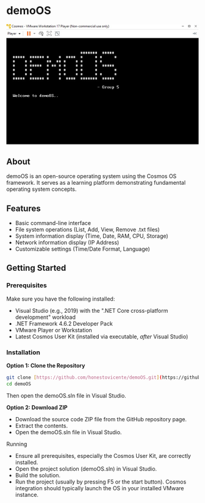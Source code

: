 # demoOS

![demoOS Boot Display](./Images/intro.jpg)

## About

demoOS is an open-source operating system using the Cosmos OS framework. It serves as a learning platform demonstrating fundamental operating system concepts.

## Features

* Basic command-line interface
* File system operations (List, Add, View, Remove .txt files)
* System information display (Time, Date, RAM, CPU, Storage)
* Network information display (IP Address)
* Customizable settings (Time/Date Format, Language)

## Getting Started

### Prerequisites

Make sure you have the following installed:
* Visual Studio (e.g., 2019) with the ".NET Core cross-platform development" workload
* .NET Framework 4.6.2 Developer Pack
* VMware Player or Workstation
* Latest Cosmos User Kit (installed via executable, *after* Visual Studio)

### Installation

**Option 1: Clone the Repository**
```bash
git clone [https://github.com/honestovicente/demoOS.git](https://github.com/honestovicente/demoOS.git)
cd demoOS
```

Then open the demoOS.sln file in Visual Studio.

**Option 2: Download ZIP**

* Download the source code ZIP file from the GitHub repository page.
* Extract the contents.
* Open the demoOS.sln file in Visual Studio.

Running
* Ensure all prerequisites, especially the Cosmos User Kit, are correctly installed.
* Open the project solution (demoOS.sln) in Visual Studio.
* Build the solution.
* Run the project (usually by pressing F5 or the start button). Cosmos integration should typically launch the OS in your 
 installed VMware instance.
